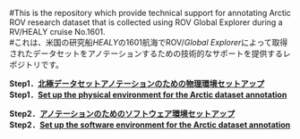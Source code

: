 #This is the repository which provide technical support for annotating Arctic ROV research dataset that is collected using ROV Global Explorer during a RV/HEALY cruise No.1601.<br>
#これは、米国の研究船*HEALY*の1601航海でROV/*Global Explorer*によって取得されたデータセットをアノテーションするための技術的なサポートを提供するレポジトリです。<br>


**Step1．[北極データセットアノテーションのための物理環境セットアップ](../setup/setup_physical_environment_jp.md)**<br>
**Step1．[Set up the physical environment for the Arctic dataset annotation](../setup/setup_physical_environment_en.md)**

**Step2．[アノテーションのためのソフトウェア環境セットアップ](../annotation/setup_annotation_software_environment_jp.md)**<br>
**Step2．[Set up the software environment for the Arctic dataset annotation](../annotation/setup_annotation_software_environment_en.md)**
